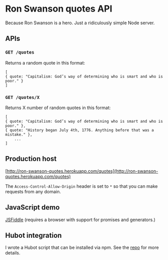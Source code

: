 # Ron Swanson quotes API
Because Ron Swanson is a hero. Just a ridiculously simple Node server.

## APIs

### `GET /quotes`
Returns a random quote in this format:
```
[
{ quote: "Capitalism: God’s way of determining who is smart and who is poor." }
]
```
### `GET /quotes/X`
Returns X number of random quotes in this format:
```
[
{ quote: "Capitalism: God’s way of determining who is smart and who is poor." },
{ quote: "History began July 4th, 1776. Anything before that was a mistake." },
	...
]
```

## Production host
[http://ron-swanson-quotes.herokuapp.com/quotes](http://ron-swanson-quotes.herokuapp.com/quotes)

The `Access-Control-Allow-Origin` header is set to `*` so that you can make requests from any domain.

## JavaScript demo
[JSFiddle](http://jsfiddle.net/jamesseanwright/7g2w4dhc/2/) (requires a browser with support for promises and generators.)

## Hubot integration
I wrote a Hubot script that can be installed via npm. See the [repo](https://github.com/jamesseanwright/hubot-swanson) for more details.

